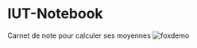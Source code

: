 # IUT-Notebook
Carnet de note pour calculer ses moyennes
![foxdemo](http://martinjourjon.fr/images/note.PNG)
